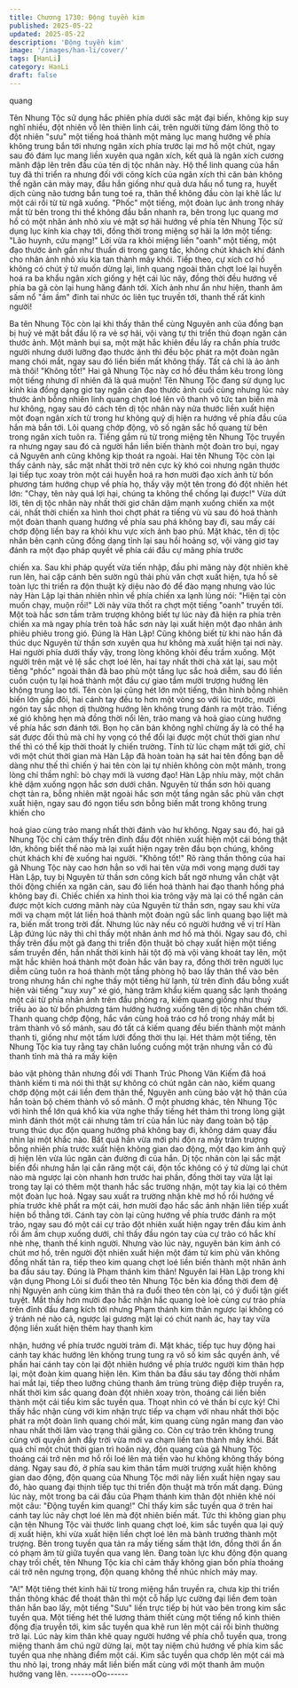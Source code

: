 ```yaml
---
title: Chương 1730: Động tuyền kim
published: 2025-05-22
updated: 2025-05-22
description: 'Động tuyền kim'
image: '/images/han-li/cover/'
tags: [HanLi]
category: HanLi
draft: false
---
```


quang

Tên Nhung Tộc sử dụng hắc phiên phía dưới săc mặt đại biến,
không kịp suy nghĩ nhiều, đột nhiên vỗ lên thiên linh cái, trên
người từng đám lông thô to đột nhiên "sưu" một tiếng hoá thành
một mảng lục mang hướng về phía không trung bắn tới nhưng
ngân xích phía trước lại mơ hồ một chút, ngay sau đó đám lục
mang liền xuyên qua ngân xích, kết quả là ngân xích cương mãnh
đập lên trên đầu của tên dị tộc nhân này.
Hộ thể linh quang của hắn tuy đã thi triển ra nhưng đối với công
kích của ngân xích thì căn bản không thể ngăn cản mảy may, đầu
hắn giống như quả dưa hấu nổ tung ra, huyết dịch cùng não
tương bắn tung toé ra, thân thể không đầu còn lại khẽ lắc lư một
cái rồi từ từ ngã xuống.
"Phốc" một tiếng, một đoàn lục ảnh trong nháy mắt từ bên trong
thi thể không đầu bắn nhanh ra, bên trong lục quang mơ hồ có
một nhân ảnh nhỏ xíu vẻ mặt sợ hãi hướng về phía tên Nhung
Tộc sử dụng lục kính kia chạy tới, đồng thời trong miệng sợ hãi la
lớn một tiếng:
"Lão huynh, cứu mạng!"
Lời vừa ra khỏi miệng liền "oanh" một tiếng, một đạo thước ảnh
gần như thuấn di trong gang tấc, không chút khách khí đánh cho
nhân ảnh nhỏ xíu kia tan thành mây khói. Tiếp theo, cự xích cơ hồ
không có chút ý tứ muốn dừng lại, linh quang ngoài thân chợt loé
lại huyễn hoá ra ba khẩu ngân xích giống y hệt cái lúc nãy, đồng
thời đều hướng về phía ba gã còn lại hung hăng đánh tới. Xích
ảnh như ẩn như hiện, thanh âm sấm nổ "ầm ầm" đinh tai nhức óc
liên tục truyền tới, thanh thế rất kinh người!

Ba tên Nhung Tộc còn lại khi thấy thân thể cùng Nguyên anh của
đồng bạn bị huỷ vẻ mặt bắt đầu lộ ra vẻ sợ hãi, vội vàng tự thi
triển thủ đoạn ngăn cản thước ảnh. Một mảnh bụi sa, một mặt
hắc khiên đều lấy ra chắn phía trước người nhưng dưới lưỡng
đạo thước ảnh thì đều bộc phát ra một đoàn ngân mang chói mắt,
ngay sau đó liền biến mất không thấy. Tất cả chỉ là ảo ảnh mà
thôi!
"Không tốt!"
Hai gã Nhung Tộc này cơ hồ đều thầm kêu trong lòng một tiếng
nhưng dĩ nhiên đã là quá muộn!
Tên Nhung Tộc đang sử dụng lục kính kia đồng dạng giơ tay
ngăn cản đạo thước ảnh cuối cùng nhưng lúc này thước ảnh
bỗng nhiên linh quang chợt loé lên vô thanh vô tức tan biến mà
hư không, ngay sau đó cách tên dị tộc nhân này nửa thước liền
xuất hiện một đoạn ngân xích từ trong hư không quỷ dị hiện ra
hướng về phía đầu của hắn mà bắn tới.
Lôi quang chớp động, vô số ngân sắc hồ quang từ bên trong
ngân xích tuôn ra. Tiếng gầm rú từ trong miệng tên Nhung Tộc
truyền ra nhưng ngay sau đó cả người hắn liền biến thành một
đoàn tro bụi, ngay cả Nguyên anh cũng không kịp thoát ra ngoài.
Hai tên Nhung Tộc còn lại thấy cảnh này, sắc mặt nhất thời trở
nên cực kỳ khó coi nhưng ngân thước lại tiếp tục xoay tròn một
cái huyễn hoá ra hơn mười đạo xích ảnh từ bốn phương tám
hướng chụp về phía họ, thấy vậy một tên trong đó đột nhiên hét
lớn:
"Chạy, tên này quá lợi hại, chúng ta không thể chống lại được!"
Vừa dứt lời, tên dị tộc nhân này nhất thời giơ chân dậm mạnh
xuống chiến xa một cái, nhất thời chiến xa hình thoi chợt phát ra
tiếng vù vù sau đó hoá thành một đoàn thanh quang hướng về
phía sau phá không bay đi, sau mấy cái chớp động liền bay ra
khỏi khu vực xích ảnh bao phủ. Mặt khác, tên dị tộc nhân bên
cạnh cũng đồng dạng tỉnh lại sau hồi hoảng sợ, vội vàng giơ tay
đánh ra một đạo pháp quyết về phía cái đầu cự mãng phía trước

chiến xa. Sau khi pháp quyết vừa tiến nhập, đầu phi mãng này
đột nhiên khẽ run lên, hai cặp cánh bên sườn ngũ thải phù văn
chợt xuất hiện, tựa hồ sẽ toàn lực thi triển ra độn thuật kỳ diệu
nào đó để đào mạng nhưng vào lúc này Hàn Lập lại thản nhiên
nhìn về phía chiến xa lạnh lùng nói:
"Hiện tại còn muốn chạy, muộn rồi!"
Lời này vừa thốt ra chợt một tiếng "oanh" truyền tới. Một toà hắc
sơn tầm trăm trượng không biết tự lúc này đã hiện ra phía trên
chiến xa mà ngay phía trên toà hắc sơn này lại xuất hiện một đạo
nhân ảnh phiêu phiêu trong gió. Đúng là Hàn Lập!
Cũng không biết từ khi nào hắn đã thúc dục Nguyên từ thần sơn
xuyên qua hư không mà xuất hiện tại nơi này.
Hai người phía dưới thấy vậy, trong lòng không khỏi đều trầm
xuống. Một người trên mặt vẻ lệ sắc chợt loé lên, hai tay nhất thời
chà xát lại, sau một tiếng "phốc" ngoài thân đã bao phủ một tầng
lục sắc hoả diễm, sau đó liền cuồn cuộn tụ lại hoá thành một đầu
cự giao tầm mười trượng hướng lên không trung lao tới. Tên còn
lại cũng hét lớn một tiếng, thân hình bỗng nhiên biến lớn gấp đôi,
hai cánh tay đều to hơn một vòng so với lúc trước, mười ngón tay
sắc nhọn dị thường hướng lên không trung đánh ra một trảo.
Tiếng xé gió không hẹn mà đồng thời nổi lên, trảo mang và hoả
giao cùng hướng về phía hắc sơn đánh tới.
Bọn họ căn bản không nghĩ chừng ấy là có thể hạ sát được đối
thủ mà chỉ hy vọng có thể đổi lại được một chút thời gian như thế
thì có thể kịp thời thoát ly chiến trường.
Tính từ lúc chạm mặt tới giờ, chỉ với một chút thời gian mà Hàn
Lập đã hoàn toàn hạ sát hai tên đồng bạn dễ dàng như thế thì
chiến ý hai tên còn lại tự nhiên không còn một mảnh, trong lòng
chỉ thầm nghĩ: bỏ chạy mới là vương đạo!
Hàn Lập nhíu mày, một chân khẽ dậm xuống ngọn hắc sơn dưới
chân. Nguyên từ thần sơn hôi quang chợt tản ra, bỗng nhiên mặt
ngoài hắc sơn một tầng ngân sắc phù văn chợt xuất hiện, ngay
sau đó ngọn tiểu sơn bỗng biến mất trong không trung khiến cho

hoả giao cùng trảo mang nhất thời đánh vào hư không.
Ngay sau đó, hai gã Nhung Tộc chỉ cảm thấy trên đỉnh đầu đột
nhiên xuất hiện một cái bóng thật lớn, không biết thế nào mà lại
xuất hiện ngay trên đầu bọn chúng, không chút khách khí đè
xuống hai người.
"Không tốt!"
Rõ ràng thần thông của hai gã Nhung Tộc này cao hơn hẳn so
với hai tên vừa mới vong mạng dưới tay Hàn Lập, tuy bị Nguyên
từ thần sơn công kích bất ngờ nhưng vẫn chật vật thôi động chiến
xa ngăn cản, sau đó liền hoá thành hai đạo thanh hồng phá không
bay đi.
Chiếc chiến xa hình thoi kia trông vậy mà lại có thể ngăn cản
được một kích cương mãnh này của Nguyên từ thần sơn, ngay
sau khi vừa mới va chạm một lát liền hoá thành một đoàn ngũ sắc
linh quang bạo liệt mà ra, biến mất trong trời đất. Nhưng lúc này
nếu có người hướng về vị trí Hàn Lập đứng lúc nãy thì chỉ thấy
một nhân ảnh mơ hồ mà thôi.
Ngay sau đó, chỉ thấy trên đầu một gã đang thi triển độn thuật bỏ
chạy xuất hiện một tiếng sấm truyền đến, hắn nhất thời kinh hãi
tột độ mà vội vàng khoát tay lên, một mặt hắc khiên hoá thành
một đoàn hắc vân bay ra, đồng thời trên người lục diễm cũng
tuôn ra hoá thành một tầng phòng hộ bao lấy thân thể vào bên
trong nhưng hắn chỉ nghe thấy một tiếng hừ lạnh, từ trên đỉnh đầu
bỗng xuất hiện vài tiếng "xuy xuy" xé gió, hàng trăm khẩu kiếm
quang sắc lạnh thoáng một cái từ phía nhân ảnh trên đầu phóng
ra, kiếm quang giống như thuỷ triều ào ào từ bốn phương tám
hướng hướng xuống tên dị tộc nhân chém tới.
Thanh quang chớp động, hắc vân cùng hoả tráo cơ hồ trong nháy
mắt bị trảm thành vô số mảnh, sau đó tất cả kiếm quang đều biến
thành một mảnh thanh ti, giống như một tấm lưới đồng thời thu
lại.
Hét thảm một tiếng, tên Nhung Tộc kia tuy rằng tay chân luống
cuống một trận nhưng vẫn có đủ thanh tỉnh mà thả ra mấy kiện

bảo vật phòng thân nhưng đối với Thanh Trúc Phong Vân Kiếm
đã hoá thành kiếm ti mà nói thì thật sự không có chút ngăn cản
nào, kiếm quang chớp động một cái liền đem thân thể, Nguyên
anh cùng bảo vật hộ thân của hắn toàn bộ chém thành vô số
mảnh.
Ở một phương khác, tên Nhung Tộc với hình thể lớn quá khổ kia
vừa nghe thấy tiếng hét thảm thì trong lòng giật mình đánh thót
một cái nhưng tâm trí của hắn lúc này đang toàn bộ tập trung thúc
dục độn quang hướng phá không bay đi, không dám quay đầu
nhìn lại một khắc nào.
Bất quá hắn vừa mới phi độn ra mấy trăm trượng bỗng nhiên phía
trước xuất hiện không gian dao động, một đạo kim ảnh quỷ dị
hiện lên vừa lúc ngăn cản đường đi của hắn. Dị tộc nhân còn lại
sắc mặt biến đổi nhưng hắn lại cắn răng một cái, độn tốc không
có ý tứ dừng lại chút nào mà ngược lại còn nhanh hơn trước hai
phần, đồng thời tay vừa lật lại trong tay lại có thêm một thanh hắc
sắc trường nhận, một tay kia lại có thêm một đoàn lục hoả.
Ngay sau xuất ra trường nhận khẽ mơ hồ rồi hướng về phía trước
khẽ phất ra một cái, hơn mười đạo hắc sắc ảnh nhận liên tiếp
xuất hiện bổ thẳng tới. Cánh tay còn lại cũng hướng về phía trước
đánh ra một trảo, ngay sau đó một cái cự trảo đột nhiên xuất hiện
ngay trên đầu kim ảnh rồi ầm ầm chụp xuống dưới, chỉ thấy đầu
ngón tay của cự trảo có hắc khí nhè nhẹ, thanh thế kinh người.
Nhưng vào lúc này, nguyên bản kim ảnh có chút mơ hồ, trên
người đột nhiên xuất hiện một đám tử kim phù văn không đồng
nhất tản ra, tiếp theo kim quang chợt loé liền biến thành một nhân
ảnh ba đầu sáu tay. Đúng là Phạm thánh kim thân!
Nguyên lai Hàn Lập trong khi vận dụng Phong Lôi sí đuổi theo tên
Nhung Tộc bên kia đồng thời đem đệ nhị Nguyên anh cùng kim
thân thả ra đuổi theo tên còn lại, có ý đuổi tận giết tuyệt.
Mắt thấy hơn mười đạo hắc nhận hắc quang loè loè cùng cự trảo
phía trên đỉnh đầu đang kích tới nhưng Phạm thánh kim thân
ngược lại không có ý tránh né nào cả, ngược lại gương mặt lại có
chút nanh ác, hay tay vừa động liền xuất hiện thêm hay thanh kim

nhận, hướng về phía trước người trảm đi. Mặt khác, tiếp tục huy
động hai cánh tay khác hướng lên không trung tung ra vô số kim
sắc quyền ảnh, về phần hai cánh tay còn lại đột nhiên hướng về
phía trước người kim thân hợp lại, một đoàn kim quang hiện lên.
Kim thân ba đầu sáu tay đồng thời nhắm hai mắt lại, tiếp theo
lưỡng chủng thanh âm trùng trùng điệp điệp truyền ra, nhất thời
kim sắc quang đoàn đột nhiên xoay tròn, thoáng cái liền biến
thành một cái tiểu kim sắc tuyền qua. Thoạt nhìn có vẻ thần bí
cực kỳ!
Chỉ thấy hắc nhận cùng với kim nhận trực tiếp va chạm với nhau
nhất thời bộc phát ra một đoàn linh quang chói mắt, kim quang
cùng ngân mang đan vào nhau nhất thời lâm vào trạng thái giằng
co. Còn cự trảo trên không trung cùng với quyền ảnh đầy trời vừa
mới va chạm liền tan thành mây khói.
Bất quá chỉ một chút thời gian trì hoãn này, độn quang của gã
Nhung Tộc thoáng cái trở nên mơ hồ rồi loé lên mà tiến vào hư
không không thấy bóng dáng. Ngay sau đó, ở phía sau kim thân
tầm mười trượng xuất hiện không gian dao động, độn quang của
Nhung Tộc mới nãy liền xuất hiện ngay sau đó, hào quang đại
thịnh tiếp tục thi triển độn thuật mà trốn mất dạng.
Đúng lúc này, một trong ba cái đầu của Phạm thánh kim thân đột
nhiên khẽ nói một câu:
"Động tuyền kim quang!"
Chỉ thấy kim sắc tuyền qua ở trên hai cánh tay lúc nãy chợt loé
lên mà đột nhiên biến mất. Tức thì không gian phụ cận tên Nhung
Tộc vài thước linh quang chợt loé, kim sắc tuyền qua lại quỷ dị
xuất hiện, khi vừa xuất hiện liền chợt loé lên mà bành trướng
thành một trượng. Bên trong tuyền qua tản ra mấy tiếng sấm thật
lớn, đồng thời ẩn ẩn có phạm âm từ giữa tuyền qua vang lên.
Đang toàn lực khu động độn quang chạy trối chết, tên Nhung Tộc
kia chỉ cảm thấy không gian bốn phía thoáng cái trở nên ngưng
trọng, độn quang không thể nhúc nhích mảy may.

"A!"
Một tiêng thét kinh hãi từ trong miệng hắn truyền ra, chưa kịp thi
triển thần thông khác để thoát thân thì một cỗ hấp lực cường đại
liền đem toàn thân hắn bao lấy, một tiếng "Sưu" liền trực tiếp bị
hút vào bên trong kim sắc tuyền qua.
Một tiếng hét thê lương thảm thiết cùng một tiếng nổ kinh thiên
động địa truyền tới, kim sắc tuyền qua khẽ run lên một cái rồi bình
thường trở lại.
Lúc này kim thân khẽ quay người hướng về phía chỗ tuyền qua,
trong miệng thanh âm chú ngữ dừng lại, một tay niệm chú hướng
về phía kim sắc tuyền qua nhẹ nhàng điểm một cái. Kim sắc
tuyền qua chớp lên một cái mà thu nhỏ lại, trong nháy mắt liền
biến mất cùng với một thanh âm muộn hưởng vang lên.
------oOo------
